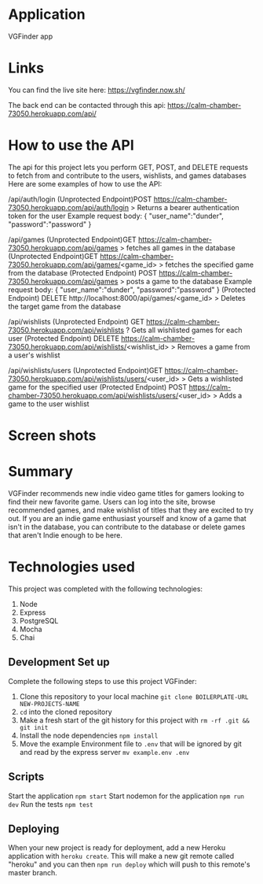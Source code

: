 # Application
VGFinder app

# Links
You can find the live site here:
https://vgfinder.now.sh/

The back end can be contacted through this api:
https://calm-chamber-73050.herokuapp.com/api/

# How to use the API
The api for this project lets you perform GET, POST, and DELETE requests to fetch from and contribute to the users, wishlists, and games databases
Here are some examples of how to use the API:

  /api/auth/login
 (Unprotected Endpoint)POST https://calm-chamber-73050.herokuapp.com/api/auth/login  > Returns a bearer authentication token for the user
	Example request body: 
	{
		"user_name":"dunder",
		"password":"password"
	}
	
  /api/games
 (Unprotected Endpoint)GET https://calm-chamber-73050.herokuapp.com/api/games > fetches all games in the database
 (Unprotected Endpoint)GET https://calm-chamber-73050.herokuapp.com/api/games/<game_id> > fetches the specified game from the database
 (Protected Endpoint) POST https://calm-chamber-73050.herokuapp.com/api/games > posts a game to the database
 	Example request body: 
	{
		"user_name":"dunder",
		"password":"password"
	}
 (Protected Endpoint) DELETE http://localhost:8000/api/games/<game_id> > Deletes the target game from the database

 /api/wishlists
 (Unprotected Endpoint) GET https://calm-chamber-73050.herokuapp.com/api/wishlists ? Gets all wishlisted games for each user
 (Protected Endpoint) DELETE https://calm-chamber-73050.herokuapp.com/api/wishlists/<wishlist_id> > Removes a game from a user's wishlist
 
 /api/wishlists/users
 (Unprotected Endpoint)GET https://calm-chamber-73050.herokuapp.com/api/wishlists/users/<user_id> > Gets a wishlisted game for the specified user
 (Protected Endpoint) POST https://calm-chamber-73050.herokuapp.com/api/wishlists/users/<user_id> > Adds a game to the user wishlist
 
# Screen shots


# Summary
VGFinder recommends new indie video game titles for gamers looking to find their new favorite game.
Users can log into the site, browse recommended games, and make wishlist of titles that they are excited to try out.
If you are an indie game enthusiast yourself and know of a game that isn't in the database, you can contribute to the database or delete games that aren't Indie enough to be here.
 
# Technologies used
This project was completed with the following technologies:
1. Node
2. Express
3. PostgreSQL
4. Mocha
5. Chai

## Development Set up
Complete the following steps to use this project VGFinder:

1. Clone this repository to your local machine `git clone BOILERPLATE-URL NEW-PROJECTS-NAME`
2. `cd` into the cloned repository
3. Make a fresh start of the git history for this project with `rm -rf .git && git init`
4. Install the node dependencies `npm install`
5. Move the example Environment file to `.env` that will be ignored by git and read by the express server `mv example.env .env`

## Scripts
Start the application `npm start`
Start nodemon for the application `npm run dev`
Run the tests `npm test`

## Deploying
When your new project is ready for deployment, add a new Heroku application with `heroku create`. This will make a new git remote called "heroku" and you can then `npm run deploy` which will push to this remote's master branch.